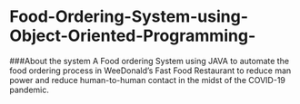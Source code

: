 # Food-Ordering-System-using-Object-Oriented-Programming-

###About the system
A Food ordering System using JAVA to automate the food ordering process in WeeDonald’s
Fast Food Restaurant to reduce man power and reduce human-to-human contact in the midst
of the COVID-19 pandemic.


